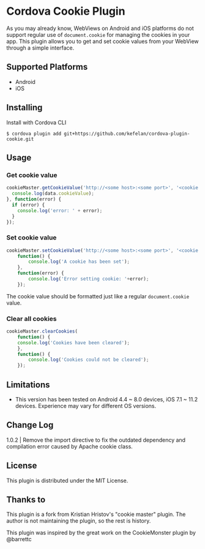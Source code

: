 Cordova Cookie Plugin
=====================

As you may already know, WebViews on Android and iOS platforms do not support regular use of <code>document.cookie</code> for managing the cookies in your app. This plugin allows you to get and set cookie values from your WebView through a simple interface.

## Supported Platforms
* Android
* iOS

## Installing

Install with Cordova CLI

    $ cordova plugin add git+https://github.com/kefelan/cordova-plugin-cookie.git

## Usage

### Get cookie value
```javascript
cookieMaster.getCookieValue('http://<some host>:<some port>', '<cookie name>', function(data) {
  console.log(data.cookieValue);
}, function(error) {
  if (error) {
    console.log('error: ' + error);
  }
});
```

### Set cookie value
```javascript
cookieMaster.setCookieValue('http://<some host>:<some port>', '<cookie name>', '<cookie value>',
    function() {
        console.log('A cookie has been set');
    },
    function(error) {
        console.log('Error setting cookie: '+error);
    });
```
The cookie value should be formatted just like a regular <code>document.cookie</code> value.

### Clear all cookies
```javascript
cookieMaster.clearCookies(
    function() {
    console.log('Cookies have been cleared');
    },
    function() {
        console.log('Cookies could not be cleared');
    });
```

## Limitations
* This version has been tested on Android 4.4 ~ 8.0 devices, iOS 7.1 ~ 11.2 devices. Experience may vary for different OS versions.

## Change Log
1.0.2 | Remove the import directive to fix the outdated dependency and compilation error caused by Apache cookie class.

## License
This plugin is distributed under the MIT License.

## Thanks to
This plugin is a fork from Kristian Hristov's "cookie master" plugin. The author is not maintaining the plugin, so the rest is history.

This plugin was inspired by the great work on the CookieMonster plugin by @barrettc
